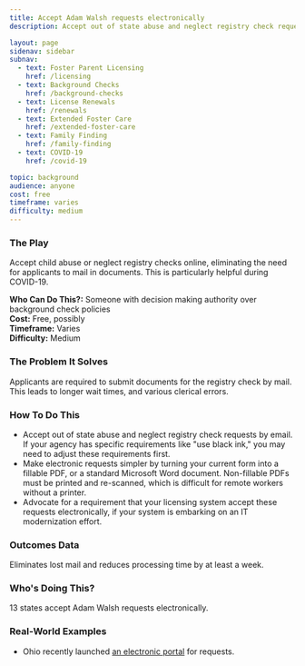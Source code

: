 ```yaml
---
title: Accept Adam Walsh requests electronically
description: Accept out of state abuse and neglect registry check requests via email or an online portal

layout: page
sidenav: sidebar
subnav:
  - text: Foster Parent Licensing
    href: /licensing
  - text: Background Checks
    href: /background-checks
  - text: License Renewals
    href: /renewals
  - text: Extended Foster Care
    href: /extended-foster-care
  - text: Family Finding
    href: /family-finding
  - text: COVID-19
    href: /covid-19

topic: background
audience: anyone
cost: free
timeframe: varies
difficulty: medium
---
```



### The Play

Accept child abuse or neglect registry checks online, eliminating the need for applicants to mail in documents. This is particularly helpful during COVID-19.

**Who Can Do This?:**
Someone with decision making authority over background check policies<br />
**Cost:**
Free, possibly<br />
**Timeframe:**
Varies<br />
**Difficulty:**
Medium<br />

### The Problem It Solves

Applicants are required to submit documents for the registry check by mail. This leads to longer wait times, and various clerical errors. 

### How To Do This

* Accept out of state abuse and neglect registry check requests by email. If your agency has specific requirements like "use black ink," you may need to adjust these requirements first.
* Make electronic requests simpler by turning your current form into a fillable PDF, or a standard Microsoft Word document. Non-fillable PDFs must be printed and re-scanned, which is difficult for remote workers without a printer.
* Advocate for a requirement that your licensing system accept these requests electronically, if your system is embarking on an IT modernization effort.


### Outcomes Data

Eliminates lost mail and reduces processing time by at least a week.

### Who's Doing This?

13 states accept Adam Walsh requests electronically. 

### Real-World Examples

* Ohio recently launched [an electronic portal](https://jfs.ohio.gov/ocf/childprotectiveservices.stm) for requests.